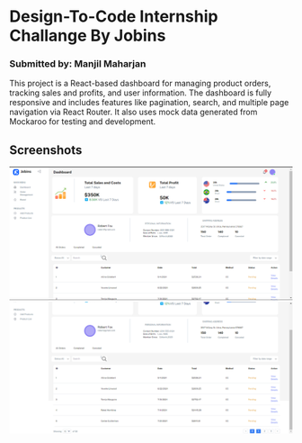 
# Design-To-Code Internship Challange By Jobins
### Submitted by: Manjil Maharjan

This project is a React-based dashboard for managing product orders, tracking sales and profits, and user information. The dashboard is fully responsive and includes features like pagination, search, and multiple page navigation via React Router. It also uses mock data generated from Mockaroo for testing and development.

## Screenshots

![App Screenshot](public/readmeimages/Dashboard1.png)
![App Screenshot](public/readmeimages/Dashboard2.png)
